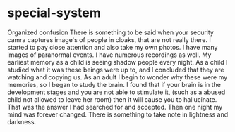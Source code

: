 # special-system
Organized confusion 
There is something to be said when your security camra
 captures image's of people in cloaks, that are not
 really there. 
I started to pay close attention and also take my own
 photos. 
I have many images of paranormal events. I have
 numerous recordings as well. My earliest memory as 
a child is seeing shadow people every night. 
As a child I
 studied what it was these beings were up to, and I 
concluded that they are watching and copying us. As an 
adult I begin to wonder why these were my memories, 
so I began to study the brain. I found that if your 
brain is in the development stages and you are not 
able to stimulate it, (such as a abused child not 
allowed to leave her room) then it will cause you to 
hallucinate. That was the answer I had searched for
 and accepted. Then one night 
my mind was forever changed. There is something to
 take note in lightness and darkness.
